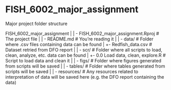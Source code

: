 # FISH_6002_major_assignment
Major project folder structure

FISH_6002_major_assignment
|
| - FISH_6002_major_assignment.Rproj  # The project file
|
| - README.md  # You’re reading it
|
| - data/  # Folder where .csv files containing data can be found
|      +- Redfish_data.csv  # Dataset retried from DFO report
|
| - scr/  # Folder where all scripts to load, clean, analyze, etc. data can be found
|      +- 0.0 Load data, clean, explore.R  # Script to load data and clean it
|
| - figs/  # Folder where figures generated from scripts will be saved
|
| - tables/  # Folder where tables generated from scripts will be saved
|
| - resources/  # Any resources related to interpretation of data will be saved here (e.g. the DFO report containing the data)
